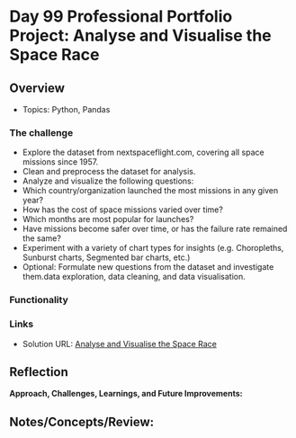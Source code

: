 # Day 99 Professional Portfolio Project: Analyse and Visualise the Space Race

## Overview
- Topics: Python, Pandas  

### The challenge

-  Explore the dataset from nextspaceflight.com, covering all space missions since 1957.
-  Clean and preprocess the dataset for analysis.
-  Analyze and visualize the following questions:
  - Which country/organization launched the most missions in any given year?
  - How has the cost of space missions varied over time?
  - Which months are most popular for launches?
  - Have missions become safer over time, or has the failure rate remained the same?
- Experiment with a variety of chart types for insights (e.g.
 Choropleths,  Sunburst charts, Segmented bar charts, etc.)
- Optional: Formulate new questions from the dataset and investigate them.data exploration, data cleaning, and data visualisation.

### Functionality


### Links

- Solution URL: [Analyse and Visualise the Space Race](https://github.com/Mikerniker/100_Days_of_Python/tree/main/Day99)

## Reflection
**Approach, Challenges, Learnings, and Future Improvements:**



## Notes/Concepts/Review: 